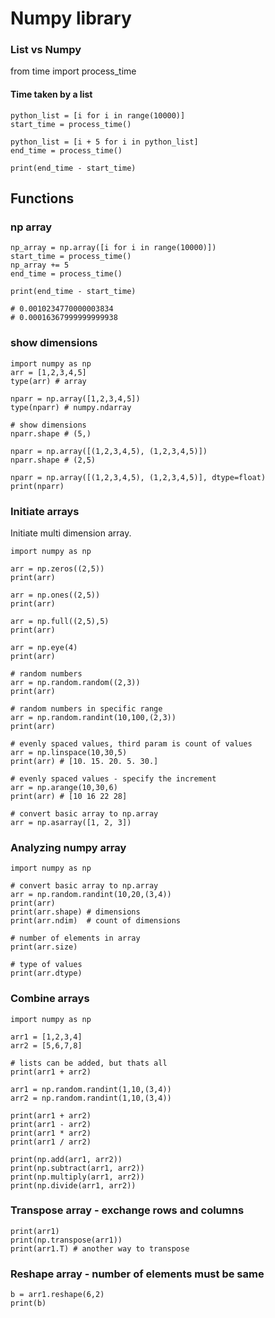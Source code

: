 # Numpy library

### List vs Numpy
from time import process_time

#### Time taken by a list
```
python_list = [i for i in range(10000)]
start_time = process_time()

python_list = [i + 5 for i in python_list]
end_time = process_time()

print(end_time - start_time)
```
## Functions
### np array
```
np_array = np.array([i for i in range(10000)])
start_time = process_time()
np_array += 5
end_time = process_time()

print(end_time - start_time)

# 0.0010234770000003834
# 0.00016367999999999938
```
### show dimensions
```
import numpy as np
arr = [1,2,3,4,5]
type(arr) # array

nparr = np.array([1,2,3,4,5])
type(nparr) # numpy.ndarray

# show dimensions
nparr.shape # (5,)

nparr = np.array([(1,2,3,4,5), (1,2,3,4,5)])
nparr.shape # (2,5)

nparr = np.array([(1,2,3,4,5), (1,2,3,4,5)], dtype=float)
print(nparr)
```
### Initiate arrays
Initiate multi dimension array.
```
import numpy as np

arr = np.zeros((2,5))
print(arr)

arr = np.ones((2,5))
print(arr)

arr = np.full((2,5),5)
print(arr)

arr = np.eye(4)
print(arr)

# random numbers
arr = np.random.random((2,3))
print(arr)

# random numbers in specific range
arr = np.random.randint(10,100,(2,3))
print(arr)

# evenly spaced values, third param is count of values
arr = np.linspace(10,30,5)
print(arr) # [10. 15. 20. 5. 30.]

# evenly spaced values - specify the increment
arr = np.arange(10,30,6)
print(arr) # [10 16 22 28]

# convert basic array to np.array
arr = np.asarray([1, 2, 3])
```

### Analyzing numpy array
```
import numpy as np

# convert basic array to np.array
arr = np.random.randint(10,20,(3,4))
print(arr)
print(arr.shape) # dimensions
print(arr.ndim)  # count of dimensions

# number of elements in array
print(arr.size)

# type of values
print(arr.dtype)
```

### Combine arrays
```
import numpy as np

arr1 = [1,2,3,4]
arr2 = [5,6,7,8]

# lists can be added, but thats all
print(arr1 + arr2)

arr1 = np.random.randint(1,10,(3,4))
arr2 = np.random.randint(1,10,(3,4))

print(arr1 + arr2)
print(arr1 - arr2)
print(arr1 * arr2)
print(arr1 / arr2)

print(np.add(arr1, arr2))
print(np.subtract(arr1, arr2))
print(np.multiply(arr1, arr2))
print(np.divide(arr1, arr2))
```
### Transpose array - exchange rows and columns
```
print(arr1)
print(np.transpose(arr1))
print(arr1.T) # another way to transpose
```

### Reshape array - number of elements must be same
```
b = arr1.reshape(6,2)
print(b)
```
